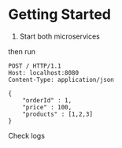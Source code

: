 # Getting Started

1. Start both microservices

then run

```
POST / HTTP/1.1
Host: localhost:8080
Content-Type: application/json

{
	"orderId" : 1,
	"price" : 100,
	"products" : [1,2,3]
}
```

Check logs